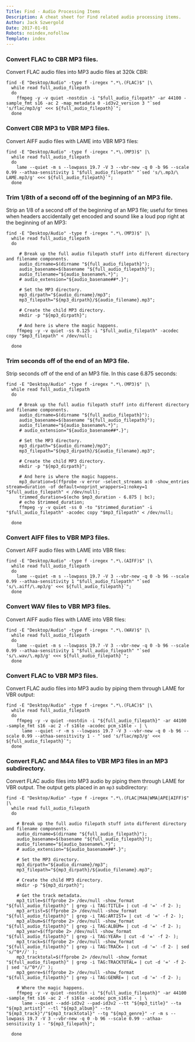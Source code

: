 ```yaml
---
Title: Find - Audio Processing Items
Description: A cheat sheet for Find related audio processing items.
Author: Jack Szwergold
Date: 2017-01-01
Robots: noindex,nofollow
Template: index
---
```


### Convert FLAC to CBR MP3 files.

Convert FLAC audio files into MP3 audio files at 320k CBR:

    find -E "Desktop/Audio" -type f -iregex ".*\.(FLAC)$" |\
      while read full_audio_filepath
      do
        ffmpeg -y -v quiet -nostdin -i "$full_audio_filepath" -ar 44100 -sample_fmt s16 -ac 2 -map_metadata 0 -id3v2_version 3 "`sed 's/flac/mp3/g' <<< ${full_audio_filepath}`";
      done

### Convert CBR MP3 to VBR MP3 files.

Convert AIFF audio files with LAME into VBR MP3 files:

    find -E "Desktop/Audio" -type f -iregex ".*\.(MP3)$" |\
      while read full_audio_filepath
      do
        lame --quiet -m s --lowpass 19.7 -V 3 --vbr-new -q 0 -b 96 --scale 0.99 --athaa-sensitivity 1 "$full_audio_filepath" "`sed 's/\.mp3/\ LAME.mp3/g' <<< ${full_audio_filepath}`";
      done

### Trim 1/8th of a second off of the beginning of an MP3 file.

Strip an 1/8 of a second off of the beginning of an MP3 file; useful for times when headers accidentally get encoded and sound like a loud pop right at the beginning of an MP3:

    find -E "Desktop/Audio" -type f -iregex ".*\.(MP3)$" |\
      while read full_audio_filepath
      do

	     # Break up the full audio filepath stuff into different directory and filename components.
	     audio_dirname=$(dirname "${full_audio_filepath}");
	     audio_basename=$(basename "${full_audio_filepath}");
	     audio_filename="${audio_basename%.*}";
	     # audio_extension="${audio_basename##*.}";

	     # Set the MP3 directory.
	     mp3_dirpath="${audio_dirname}/mp3";
	     mp3_filepath="${mp3_dirpath}/${audio_filename}.mp3";

	     # Create the child MP3 directory.
	     mkdir -p "${mp3_dirpath}";

	     # And here is where the magic happens.
        ffmpeg -y -v quiet -ss 0.125 -i "$full_audio_filepath" -acodec copy "$mp3_filepath" < /dev/null;

      done

### Trim seconds off of the end of an MP3 file.

Strip seconds off of the end of an MP3 file. In this case 6.875 seconds:

    find -E "Desktop/Audio" -type f -iregex ".*\.(MP3)$" |\
      while read full_audio_filepath
      do

	     # Break up the full audio filepath stuff into different directory and filename components.
	     audio_dirname=$(dirname "${full_audio_filepath}");
	     audio_basename=$(basename "${full_audio_filepath}");
	     audio_filename="${audio_basename%.*}";
	     # audio_extension="${audio_basename##*.}";

	     # Set the MP3 directory.
	     mp3_dirpath="${audio_dirname}/mp3";
	     mp3_filepath="${mp3_dirpath}/${audio_filename}.mp3";

	     # Create the child MP3 directory.
	     mkdir -p "${mp3_dirpath}";

	     # And here is where the magic happens.
	     mp3_duration=$(ffprobe -v error -select_streams a:0 -show_entries stream=duration -of default=noprint_wrappers=1:nokey=1 "$full_audio_filepath" < /dev/null);
	     trimmed_duration=$(echo $mp3_duration - 6.875 | bc);
	     # echo $trimmed_duration;
	     ffmpeg -y -v quiet -ss 0 -to "$trimmed_duration" -i "$full_audio_filepath" -acodec copy "$mp3_filepath" < /dev/null;

      done

### Convert AIFF files to VBR MP3 files.

Convert AIFF  audio files with LAME into VBR files:

    find -E "Desktop/Audio" -type f -iregex ".*\.(AIFF)$" |\
      while read full_audio_filepath
      do
        lame --quiet -m s --lowpass 19.7 -V 3 --vbr-new -q 0 -b 96 --scale 0.99 --athaa-sensitivity 1 "$full_audio_filepath" "`sed 's/\.aiff/\.mp3/g' <<< ${full_audio_filepath}`";
      done

### Convert WAV files to VBR MP3 files.

Convert AIFF  audio files with LAME into VBR files:

    find -E "Desktop/Audio" -type f -iregex ".*\.(WAV)$" |\
      while read full_audio_filepath
      do
        lame --quiet -m s --lowpass 19.7 -V 3 --vbr-new -q 0 -b 96 --scale 0.99 --athaa-sensitivity 1 "$full_audio_filepath" "`sed 's/\.wav/\.mp3/g' <<< ${full_audio_filepath}`";
      done

### Convert FLAC to VBR MP3 files.

Convert FLAC audio files into MP3 audio by piping them through LAME for VBR output:

    find -E "Desktop/Audio" -type f -iregex ".*\.(FLAC)$" |\
      while read full_audio_filepath
      do
        ffmpeg -y -v quiet -nostdin -i "${full_audio_filepath}" -ar 44100 -sample_fmt s16 -ac 2 -f s16le -acodec pcm_s16le - | \
          lame --quiet -r -m s --lowpass 19.7 -V 3 --vbr-new -q 0 -b 96 --scale 0.99 --athaa-sensitivity 1 - "`sed 's/flac/mp3/g' <<< ${full_audio_filepath}`";
      done

### Convert FLAC and M4A files to VBR MP3 files in an MP3 subdirectory.

Convert FLAC audio files into MP3 audio by piping them through LAME for VBR output. The output gets placed in an `mp3` subdirectory:

	find -E "Desktop/Audio" -type f -iregex ".*\.(FLAC|M4A|WMA|APE|AIFF)$" |\
	  while read full_audio_filepath
	  do

	    # Break up the full audio filepath stuff into different directory and filename components.
	    audio_dirname=$(dirname "${full_audio_filepath}");
	    audio_basename=$(basename "${full_audio_filepath}");
	    audio_filename="${audio_basename%.*}";
	    # audio_extension="${audio_basename##*.}";

	    # Set the MP3 directory.
	    mp3_dirpath="${audio_dirname}/mp3";
	    mp3_filepath="${mp3_dirpath}/${audio_filename}.mp3";

	    # Create the child MP3 directory.
	    mkdir -p "${mp3_dirpath}";

	    # Get the track metadata.
	    mp3_title=$(ffprobe 2> /dev/null -show_format "${full_audio_filepath}" | grep -i TAG:TITLE= | cut -d '=' -f 2- );
	    mp3_artist=$(ffprobe 2> /dev/null -show_format "${full_audio_filepath}" | grep -i TAG:ARTIST= | cut -d '=' -f 2- );
	    mp3_album=$(ffprobe 2> /dev/null -show_format "${full_audio_filepath}" | grep -i TAG:ALBUM= | cut -d '=' -f 2- );
	    mp3_year=$(ffprobe 2> /dev/null -show_format "${full_audio_filepath}" | grep -i TAG:YEAR= | cut -d '=' -f 2- );
	    mp3_track=$(ffprobe 2> /dev/null -show_format "${full_audio_filepath}" | grep -i TAG:TRACK= | cut -d '=' -f 2- | sed 's/^0*//' );
	    mp3_tracktotal=$(ffprobe 2> /dev/null -show_format "${full_audio_filepath}" | grep -i TAG:TRACKTOTAL= | cut -d '=' -f 2- | sed 's/^0*//' );
	    mp3_genre=$(ffprobe 2> /dev/null -show_format "${full_audio_filepath}" | grep -i TAG:GENRE= | cut -d '=' -f 2- );

	    # Where the magic happens.
	    ffmpeg -y -v quiet -nostdin -i "${full_audio_filepath}" -ar 44100 -sample_fmt s16 -ac 2 -f s16le -acodec pcm_s16le - | \
	      lame --quiet --add-id3v2 --pad-id3v2 --tt "${mp3_title}" --ta "${mp3_artist}" --tl "${mp3_album}" --tn "${mp3_track}"/"${mp3_tracktotal}" --tg "${mp3_genre}" -r -m s --lowpass 19.7 -V 3 --vbr-new -q 0 -b 96 --scale 0.99 --athaa-sensitivity 1 - "${mp3_filepath}";

	  done

